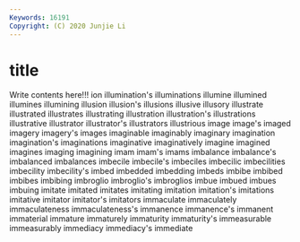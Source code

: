 ```yaml
---
Keywords: 16191
Copyright: (C) 2020 Junjie Li
---
```


# title

Write contents here!!!
ion 
illumination's 
illuminations 
illumine 
illumined 
illumines 
illumining
illusion 
illusion's 
illusions 
illusive 
illusory 
illustrate 
illustrated 
illustrates 
illustrating 
illustration
illustration's 
illustrations 
illustrative 
illustrator 
illustrator's 
illustrators 
illustrious 
image 
image's 
imaged
imagery 
imagery's 
images 
imaginable 
imaginably 
imaginary 
imagination 
imagination's 
imaginations 
imaginative
imaginatively 
imagine 
imagined 
imagines 
imaging 
imagining 
imam 
imam's 
imams 
imbalance
imbalance's 
imbalanced 
imbalances 
imbecile 
imbecile's 
imbeciles 
imbecilic 
imbecilities 
imbecility 
imbecility's
imbed 
imbedded 
imbedding 
imbeds 
imbibe 
imbibed 
imbibes 
imbibing 
imbroglio 
imbroglio's
imbroglios 
imbue 
imbued 
imbues 
imbuing 
imitate 
imitated 
imitates 
imitating 
imitation
imitation's 
imitations 
imitative 
imitator 
imitator's 
imitators 
immaculate 
immaculately 
immaculateness 
immaculateness's
immanence 
immanence's 
immanent 
immaterial 
immature 
immaturely 
immaturity 
immaturity's 
immeasurable 
immeasurably
immediacy 
immediacy's 
immediate 
